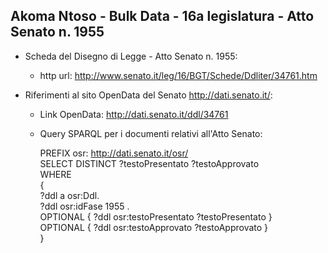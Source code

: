 ## Akoma Ntoso - Bulk Data - 16a legislatura - Atto Senato n. 1955 ##

* Scheda del Disegno di Legge - Atto Senato n. 1955:
	* http url: http://www.senato.it/leg/16/BGT/Schede/Ddliter/34761.htm

* Riferimenti al sito OpenData del Senato http://dati.senato.it/:
	* Link OpenData: http://dati.senato.it/ddl/34761
	* Query SPARQL per i documenti relativi all'Atto Senato:

        PREFIX osr: <http://dati.senato.it/osr/>  
		SELECT DISTINCT ?testoPresentato ?testoApprovato  
		WHERE  
		{  
		    ?ddl a osr:Ddl.  
		    ?ddl osr:idFase 1955 .  
		    OPTIONAL { ?ddl osr:testoPresentato ?testoPresentato }  
		    OPTIONAL { ?ddl osr:testoApprovato ?testoApprovato }  
		}
		